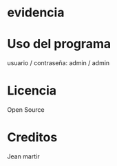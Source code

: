 # evidencia

# Uso del programa

usuario / contraseña: admin / admin

# Licencia
Open Source

# Creditos 

Jean martir 
